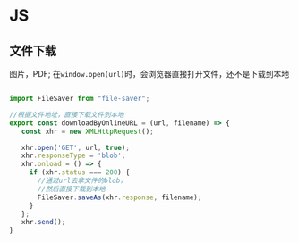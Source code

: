 # JS

## 文件下载

 图片，PDF; 在`window.open(url)`时，会浏览器直接打开文件，还不是下载到本地

 ```js

import FileSaver from "file-saver";

//根据文件地址，直接下载文件到本地
export const downloadByOnlineURL = (url, filename) => {
    const xhr = new XMLHttpRequest();

    xhr.open('GET', url, true);
    xhr.responseType = 'blob';
    xhr.onload = () => {
      if (xhr.status === 200) {
        //通过url去拿文件的blob，
        //然后直接下载到本地
        FileSaver.saveAs(xhr.response, filename);
      }
    };
    xhr.send();
}
 ```